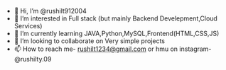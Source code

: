 - 👋 Hi, I’m @rushilt912004
- 👀 I’m interested in Full stack (but mainly Backend Develepment,Cloud Services)
- 🌱 I’m currently learning JAVA,Python,MySQL,Frontend(HTML,CSS,JS)
- 💞️ I’m looking to collaborate on Very simple projects
- 📫 How to reach me- rushilt1234@gmail.com or hmu on instagram- @rushilty.09

<!---
rushilt912004/rushilt912004 is a ✨ special ✨ repository because its `README.md` (this file) appears on your GitHub profile.
You can click the Preview link to take a look at your changes.
--->

